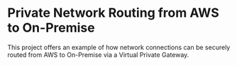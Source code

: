 # Private Network Routing from AWS to On-Premise

This project offers an example of how network connections can be securely
routed from AWS to On-Premise via a Virtual Private Gateway. 
 
